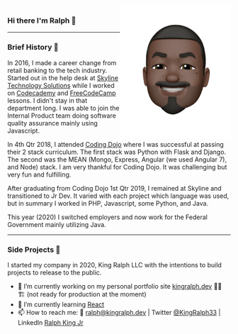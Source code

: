 <img align="right" src="https://github.com/kingralph33/kingralph33/blob/main/ralph_memoji.jpg" alt="Ralph King Jr memoji" width=250px height=300px/>

### Hi there I'm Ralph 👋

---
### Brief History 📜
In 2016, I made a career change from retail banking to the tech industry.  Started out in the help desk at [Skyline Technology Solutions](https://www.skylinenet.net/) while I worked on [Codecademy](https://www.codecademy.com/) and [FreeCodeCamp](https://www.freecodecamp.org/) lessons. I didn't stay in that department long. I was able to join the Internal Product team doing software quality assurance mainly using Javascript.

In 4th Qtr 2018, I attended [Coding Dojo](https://www.codingdojo.com/) where I was successful at passing their 2 stack curriculum. The first stack was Python with Flask and Django. The second was the MEAN (Mongo, Express, Angular (we used Angular 7), and Node) stack. I am very thankful for Coding Dojo. It was challenging but very fun and fulfilling.

After graduating from Coding Dojo 1st Qtr 2019, I remained at Skyline and transitioned to Jr Dev. It varied with each project which language was used, but in summary I worked in PHP, Javascript, some Python, and Java.

This year (2020) I switched employers and now work for the Federal Government mainly utilizing Java.

---
### Side Projects 🚧
I started my company in 2020, King Ralph LLC with the intentions to build projects to release to the public. 

- 🔭 I’m currently working on my personal portfolio site [kingralph.dev](https://kingralph.dev) 👷🏿 🏗️ (not ready for production at the moment)
- 🌱 I’m currently learning [React](https://reactjs.org/)
- 📫 How to reach me: 📧 ralph@kingralph.dev | Twitter [@KingRalph33](https://twitter.com/KingRalph33) | LinkedIn [Ralph King Jr](https://www.linkedin.com/in/ralphkingjr/)

